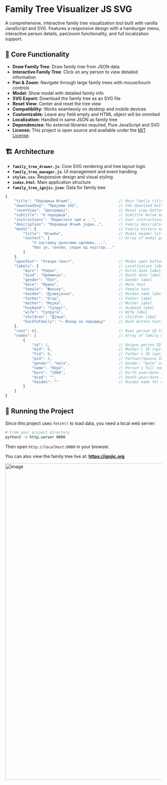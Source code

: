 # Family Tree Visualizer JS SVG

A comprehensive, interactive family tree visualization tool built with vanilla JavaScript and SVG. Features a responsive design with a hamburger menu, interactive person details, pan/zoom functionality, and full localization support.

## 🎯 Core Functionality
- **Draw Family Tree**: Draw family tree from JSON data
- **Interactive Family Tree**: Click on any person to view detailed information
- **Pan & Zoom:** Navigate through large family trees with mouse/touch controls
- **Modal:** Show modal with detailed family info
- **SVG Export:** Download the family tree as an SVG file
- **Reset View:** Center and reset the tree view
- **Compatibility:** Works seamlessly on desktop and mobile devices
- **Customizable:** Leave any field empty and HTML object will be ommited
- **Localization:** Handled in same JSON as family tree
- **Dependencies:** No external libraries required, Pure JavaScript and SVG
- **License:** This project is open source and available under the [MIT License](LICENSE).

## 🏗️ Architecture
- **`family_tree_drawer.js`**: Core SVG rendering and tree layout logic
- **`family_tree_manager.js`**: UI management and event handling
- **`styles.css`**: Responsive design and visual styling
- **`index.html`**: Main application structure
- **`family_tree_ignjic.json`**: Data for family tree

```javascript
{
    "title": "Породица Игњић",                     // Main family title (required)
    "downloadSvg": "Преузми SVG",                  // SVG download button text (optional)
    "resetView": "Центрирај",                      // Reset view button text (optional)
    "subtitle": "О породици",                      // Subtitle below main title (optional)
    "instructions": "Користите зум и ..",          // User instructions (optional)
    "description": "Породица Игњић један..",       // Family description (optional)
    "modal": {                                     // Family history modal config (optional)
        "title": "Игњићи",                         // Modal header title
        "content": [                               // Array of modal paragraphs
            "У наставку доносимо одломак....",
            "Ово је, такође, један од најстар..."
        ]
    },
    "openText": "Отвори текст",                    // Modal open button text (optional)
    "labels": {                                    // Localization labels (required)
        "born": "Рођен",                           // Birth date label
        "died": "Преминуо",                        // Death date label
        "gender": "Пол",                           // Gender label
        "male": "Мушко",                           // Male text
        "female": "Женско",                        // Female text
        "maiden": "Дјевојачко",                    // Maiden name label
        "father": "Отац",                          // Father label
        "mother": "Мајка",                         // Mother label
        "husband": "Супруг",                       // Husband label
        "wife": "Супруга",                         // Wife label
        "children": "Дјеца",                       // Children label
        "backToFamily": "← Назад на породицу"      // Back button text
    },
    "root": 62,                                    // Root person ID to start tree (required)
    "nodes": [                                     // Array of family members (required)
        {
            "id": 1,                               // Unique person ID (required)
            "mid": 8,                              // Mother's ID (optional)
            "fid": 9,                              // Father's ID (optional)
            "pid": 2,                              // Partner/Spouse ID (optional)
            "gender": "male",                      // Gender: "male" or "female" (required)
            "name": "Перо",                        // Person's full name (required)
            "born": "1968",                        // Birth year/date (optional)
            "died": "",                            // Death year/date (optional, empty = alive)
            "maiden": ""                           // Maiden name for women (optional)
        }
    ]
}
```

## 🚀 Running the Project
Since this project uses `fetch()` to load data, you need a local web server:
```bash
# From your project directory
python3 -m http.server 8000
```
Then open `http://localhost:8000` in your browser.

You can also view the family tree live at: **https://ignjic.org**

<img width="1197" height="1016" alt="image" src="https://github.com/user-attachments/assets/1bbdda36-0e5c-4318-a97e-17d9198afeb0" />